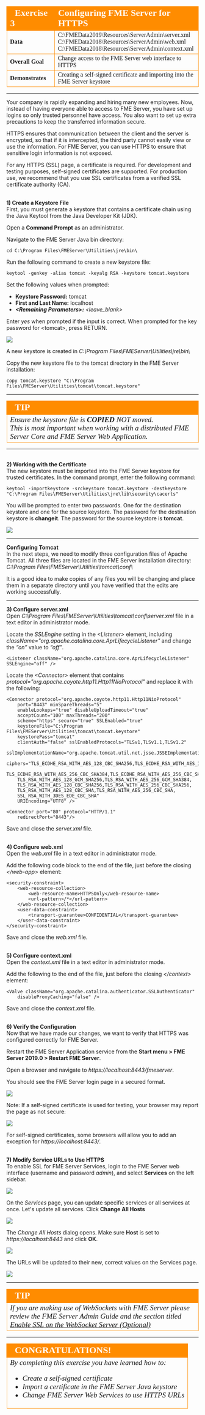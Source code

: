 <!--Exercise Section-->

<table style="border-spacing: 0px;border-collapse: collapse;font-family:serif">
<tr>
<td width=25% style="vertical-align:middle;background-color:darkorange;border: 2px solid darkorange">
<i class="fa fa-cogs fa-lg fa-pull-left fa-fw" style="color:white;padding-right: 12px;vertical-align:text-top"></i>
<span style="color:white;font-size:x-large;font-weight: bold">Exercise 3</span>
</td>
<td style="border: 2px solid darkorange;background-color:darkorange;color:white">
<span style="color:white;font-size:x-large;font-weight: bold">Configuring FME Server for HTTPS</span>
</td>
</tr>

<tr>
<td style="border: 1px solid darkorange; font-weight: bold">Data</td>
<td style="border: 1px solid darkorange">C:\FMEData2019\Resources\ServerAdmin\server.xml<br>C:\FMEData2018\Resources\ServerAdmin\web.xml<br>C:\FMEData2018\Resources\ServerAdmin\context.xml</td>
</tr>

<tr>
<td style="border: 1px solid darkorange; font-weight: bold">Overall Goal</td>
<td style="border: 1px solid darkorange">Change access to the FME Server web interface to HTTPS</td>
</tr>

<tr>
<td style="border: 1px solid darkorange; font-weight: bold">Demonstrates</td>
<td style="border: 1px solid darkorange">Creating a self-signed certificate and importing into the FME Server keystore</td>
</tr>

</table>

---

Your company is rapidly expanding and hiring many new employees. Now, instead of having everyone able to access to FME Server, you have set up logins so only trusted personnel have access. You also want to set up extra precautions to keep the transferred information secure.

HTTPS ensures that communication between the client and the server is encrypted, so that if it is intercepted, the third party cannot easily view or use the information. For FME Server, you can use HTTPS to ensure that sensitive login information is not exposed.

For any HTTPS (SSL) page, a certificate is required. For development and testing purposes, self-signed certificates are supported. For production use, we recommend that you use SSL certificates from a verified SSL certificate authority (CA).


<br>**1) Create a Keystore File**
<br>First, you must generate a keystore that contains a certificate chain using the Java Keytool from the Java Developer Kit (JDK).

Open a **Command Prompt** as an administrator.

Navigate to the FME Server Java bin directory:


	cd C:\Program Files\FMEServer\Utilities\jre\bin\


Run the following command to create a new keystore file:


	keytool -genkey -alias tomcat -keyalg RSA -keystore tomcat.keystore


Set the following values when prompted:

- **Keystore Password:** tomcat
- **First and Last Name:** localhost
- ***&lt;Remaining Parameters&gt;:*** *&lt;leave_blank&gt;*

Enter *yes* when prompted if the input is correct. When prompted for the key password for &lt;tomcat&gt;, press RETURN.


![](./Images/3.204.Ex3.ConfigureForHTTPS_createKeytool.png)

A new keystore is created in *C:\Program Files\FMEServer\Utilities\jre\bin\\*

Copy the new keystore file to the tomcat directory in the FME Server installation:


	copy tomcat.keystore "C:\Program Files\FMEServer\Utilities\tomcat\tomcat.keystore"



---

<!--Tip Section-->

<table style="border-spacing: 0px">
<tr>
<td style="vertical-align:middle;background-color:darkorange;border: 2px solid darkorange">
<i class="fa fa-info-circle fa-lg fa-pull-left fa-fw" style="color:white;padding-right: 12px;vertical-align:text-top"></i>
<span style="color:white;font-size:x-large;font-weight: bold;font-family:serif">TIP</span>
</td>
</tr>

<tr>
<td style="border: 1px solid darkorange">
<span style="font-family:serif; font-style:italic; font-size:larger">
Ensure the keystore file is <strong>COPIED</strong> NOT moved.
<br>This is most important when working with a distributed FME Server Core and FME Server Web Application.
</span>
</td>
</tr>
</table>

---

<br>**2) Working with the Certificate**
<br>The new keystore must be imported into the FME Server keystore for trusted certificates. In the command prompt, enter the following command:


	keytool -importkeystore -srckeystore tomcat.keystore -destkeystore "C:\Program Files\FMEServer\Utilities\jre\lib\security\cacerts"


You will be prompted to enter two passwords. One for the destination keystore and one for the source keystore. The password for the destination keystore is **changeit**. The password for the source keystore is **tomcat**.

![](./Images/3.205.Ex3.ConfigureForHTTPS_selfSignedCertificate.png)

---

**Configuring Tomcat**
<br>In the next steps, we need to modify three configuration files of Apache Tomcat. All three files are located in the FME Server installation directory: *C:\Program Files\FMEServer\Utilities\tomcat\conf\\*

It is a good idea to make copies of any files you will be changing and place them in a separate directory until you have verified that the edits are working successfully.

---

**3) Configure server.xml**
<br>Open *C:\Program Files\FMEServer\Utilities\tomcat\conf\server.xml* file in a text editor in administrator mode.

Locate the *SSLEngine* setting in the *&lt;Listener&gt;* element, including *className="org.apache.catalina.core.AprLifecycleListener"* and change the *“on”* value to *“off”*.


	<Listener className="org.apache.catalina.core.AprLifecycleListener" SSLEngine="off" />


Locate the *&lt;Connector&gt;* element that contains *protocol="org.apache.coyote.http11.Http11NioProtocol"* and replace it with the following:


	<Connector protocol="org.apache.coyote.http11.Http11NioProtocol"
		port="8443" minSpareThreads="5"
		enableLookups="true" disableUploadTimeout="true"
		acceptCount="100" maxThreads="200"
		scheme="https" secure="true" SSLEnabled="true"
		keystoreFile="C:\Program Files\FMEServer\Utilities\tomcat\tomcat.keystore"
		keystorePass="tomcat"
		clientAuth="false" sslEnabledProtocols="TLSv1,TLSv1.1,TLSv1.2"
		sslImplementationName="org.apache.tomcat.util.net.jsse.JSSEImplementation"
		ciphers="TLS_ECDHE_RSA_WITH_AES_128_CBC_SHA256,TLS_ECDHE_RSA_WITH_AES_128_CBC_SHA,
		TLS_ECDHE_RSA_WITH_AES_256_CBC_SHA384,TLS_ECDHE_RSA_WITH_AES_256_CBC_SHA,
		TLS_RSA_WITH_AES_128_GCM_SHA256,TLS_RSA_WITH_AES_256_GCM_SHA384,
		TLS_RSA_WITH_AES_128_CBC_SHA256,TLS_RSA_WITH_AES_256_CBC_SHA256,
		TLS_RSA_WITH_AES_128_CBC_SHA,TLS_RSA_WITH_AES_256_CBC_SHA,
		SSL_RSA_WITH_3DES_EDE_CBC_SHA"
		URIEncoding="UTF8" />

	<Connector port="80" protocol="HTTP/1.1"
		redirectPort="8443"/>


Save and close the *server.xml* file.


<br>**4) Configure web.xml**
<br>Open the *web.xml* file in a text editor in administrator mode.

Add the following code block to the end of the file, just before the closing *&lt;/web-app&gt;* element:


	<security-constraint>
		<web-resource-collection>
			<web-resource-name>HTTPSOnly</web-resource-name>
			<url-pattern>/*</url-pattern>
		</web-resource-collection>
		<user-data-constraint>
			<transport-guarantee>CONFIDENTIAL</transport-guarantee>
		</user-data-constraint>
	</security-constraint>


Save and close the *web.xml* file.


<br>**5) Configure context.xml**
<br>Open the *context.xml* file in a text editor in administrator mode.

Add the following to the end of the file, just before the closing *&lt;/context&gt;* element:


	<Valve className="org.apache.catalina.authenticator.SSLAuthenticator"
		disableProxyCaching="false" />


Save and close the *context.xml* file.


<br>**6) Verify the Configuration**
<br>Now that we have made our changes, we want to verify that HTTPS was configured correctly for FME Server.

Restart the FME Server Application service from the **Start menu &gt; FME Server 2019.0 &gt; Restart FME Server**.

Open a browser and navigate to _https://localhost:8443/fmeserver_.

You should see the FME Server login page in a secured format.

![](./Images/3.206.Ex3.verifyConfiguration.png)

Note: If a self-signed certificate is used for testing, your browser may report the page as not secure:

![](./Images/3.207.Ex3.ConnectionNotSecure_Warning.png)

For self-signed certificates, some browsers will allow you to add an exception for _https://localhost:8443/_.


<br>**7) Modify Service URLs to Use HTTPS**
<br>To enable SSL for FME Server Services, login to the FME Server web interface (username and password *admin*), and select **Services** on the left sidebar.

![](./Images/3.208.Ex3.ServicesButton.png)

On the *Services* page, you can update specific services or all services at once. Let's update all services. Click **Change All Hosts**

![](./Images/3.209.Ex3.ChangeAllHosts.png)

The *Change All Hosts* dialog opens. Make sure **Host** is set to _https://localhost:8443_ and click **OK**.

![](./Images/3.210.Ex3.ChangeAllHosts2.png)

The URLs will be updated to their new, correct values on the Services page.

![](./Images/3.211.Ex3.NewServiceURLs.png)



---

<!--Tip Section-->

<table style="border-spacing: 0px">
<tr>
<td style="vertical-align:middle;background-color:darkorange;border: 2px solid darkorange">
<i class="fa fa-info-circle fa-lg fa-pull-left fa-fw" style="color:white;padding-right: 12px;vertical-align:text-top"></i>
<span style="color:white;font-size:x-large;font-weight: bold;font-family:serif">TIP</span>
</td>
</tr>

<tr>
<td style="border: 1px solid darkorange">
<span style="font-family:serif; font-style:italic; font-size:larger">
If you are making use of WebSockets with FME Server please review the FME Server Admin Guide and the section titled <a href="https://docs.safe.com/fme/2019.0/html/FME_Server_Documentation/AdminGuide/configuring_for_https.htm">Enable SSL on the WebSocket Server (Optional)</a>
</span>
</td>
</tr>
</table>

---

<!--Exercise Congratulations Section-->

<table style="border-spacing: 0px">
<tr>
<td style="vertical-align:middle;background-color:darkorange;border: 2px solid darkorange">
<i class="fa fa-thumbs-o-up fa-lg fa-pull-left fa-fw" style="color:white;padding-right: 12px;vertical-align:text-top"></i>
<span style="color:white;font-size:x-large;font-weight: bold;font-family:serif">CONGRATULATIONS!</span>
</td>
</tr>

<tr>
<td style="border: 1px solid darkorange">
<span style="font-family:serif; font-style:italic; font-size:larger">
By completing this exercise you have learned how to:
<br>
<ul><li>Create a self-signed certificate</li>
<li>Import a certificate in the FME Server Java keystore</li>
<li>Change FME Server Web Services to use HTTPS URLs</li></ul>
</span>
</td>
</tr>
</table>
